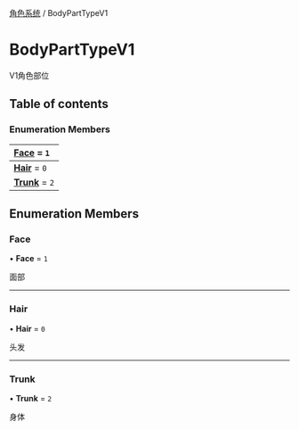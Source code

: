 [角色系统](../groups/角色系统.角色系统.md) / BodyPartTypeV1

# BodyPartTypeV1 <Badge type="tip" text="Enumeration" /> <Score text="BodyPartTypeV1" />

V1角色部位

## Table of contents

### Enumeration Members <Score text="Enumeration" /> 
| **[Face](mw.BodyPartTypeV1.md#face)** = ``1``  |
| :----- |
| **[Hair](mw.BodyPartTypeV1.md#hair)** = ``0`` |
| **[Trunk](mw.BodyPartTypeV1.md#trunk)** = ``2`` |

## Enumeration Members

### Face <Score text="Face" /> 

• **Face** = ``1``

面部

___

### Hair <Score text="Hair" /> 

• **Hair** = ``0``

头发

___

### Trunk <Score text="Trunk" /> 

• **Trunk** = ``2``

身体
